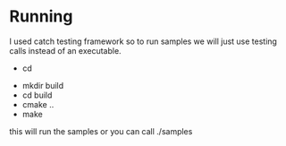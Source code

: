 # Running

I used catch testing framework so to run samples we will just use testing calls instead of an executable.

- cd <dir of project>
- mkdir build
- cd build
- cmake ..
- make


this will run the samples or you can call 
./samples


